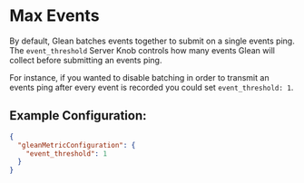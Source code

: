 # Max Events

By default, Glean batches events together to submit on a single events ping.
The `event_threshold` Server Knob controls how many events Glean will collect before submitting an events ping.

For instance, if you wanted to disable batching in order to transmit an events ping after every event is recorded you could set `event_threshold: 1`.

## Example Configuration:

```json
{
  "gleanMetricConfiguration": {
    "event_threshold": 1
  }
}
```
